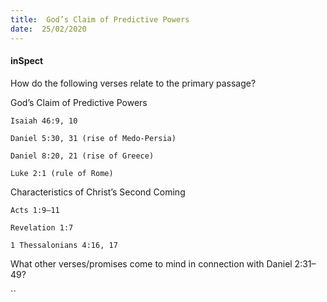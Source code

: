 ```yaml
---
title:  God’s Claim of Predictive Powers
date:  25/02/2020
---
```


#### inSpect

How do the following verses relate to the primary passage?

God’s Claim of Predictive Powers

`Isaiah 46:9, 10`

`Daniel 5:30, 31 (rise of Medo-Persia)`

`Daniel 8:20, 21 (rise of Greece)`

`Luke 2:1 (rule of Rome)`

Characteristics of Christ’s Second Coming

`Acts 1:9–11`

`Revelation 1:7`

`1 Thessalonians 4:16, 17`

What other verses/promises come to mind in connection with Daniel 2:31–49?

``